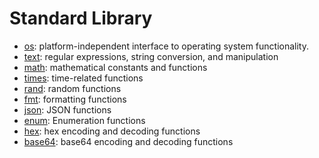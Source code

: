 # Standard Library

- [os](https://github.com/snple/slim/blob/master/docs/stdlib-os.md):
  platform-independent interface to operating system functionality.
- [text](https://github.com/snple/slim/blob/master/docs/stdlib-text.md): regular
  expressions, string conversion, and manipulation
- [math](https://github.com/snple/slim/blob/master/docs/stdlib-math.md):
  mathematical constants and functions
- [times](https://github.com/snple/slim/blob/master/docs/stdlib-times.md):
  time-related functions
- [rand](https://github.com/snple/slim/blob/master/docs/stdlib-rand.md):
  random functions
- [fmt](https://github.com/snple/slim/blob/master/docs/stdlib-fmt.md):
  formatting functions
- [json](https://github.com/snple/slim/blob/master/docs/stdlib-json.md): JSON
  functions
- [enum](https://github.com/snple/slim/blob/master/docs/stdlib-enum.md):
  Enumeration functions
- [hex](https://github.com/snple/slim/blob/master/docs/stdlib-hex.md): hex
  encoding and decoding functions
- [base64](https://github.com/snple/slim/blob/master/docs/stdlib-base64.md):
  base64 encoding and decoding functions
